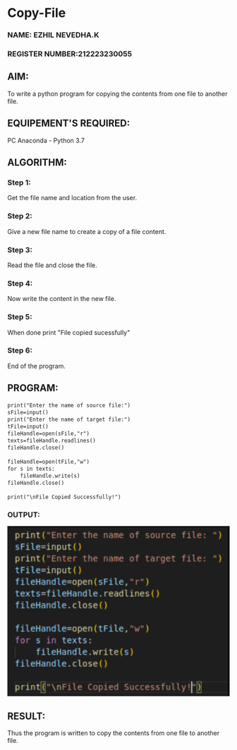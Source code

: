 # Copy-File
### NAME: EZHIL NEVEDHA.K
### REGISTER NUMBER:212223230055
## AIM:
To write a python program for copying the contents from one file to another file.
## EQUIPEMENT'S REQUIRED: 
PC
Anaconda - Python 3.7
## ALGORITHM: 
### Step 1:
Get the file name and location from the user.
### Step 2: 
 Give a new file name to create a copy of a file content.
### Step 3: 
Read the file and close the file.
### Step 4:  
Now write the content in the new file.
### Step 5: 
When done print "File copied sucessfully"
### Step 6:
End of the program.

## PROGRAM:
```
print("Enter the name of source file:")
sFile=input()
print("Enter the name of target file:")
tFile=input()
fileHandle=open(sFile,"r")
texts=fileHandle.readlines()
fileHandle.close()

fileHandle=open(tFile,"w")
for s in texts:
    fileHandle.write(s)
fileHandle.close()

print("\nFile Copied Successfully!")

```
### OUTPUT:
![alt text](<Screenshot 2024-05-11 215401.png>)

## RESULT:
Thus the program is written to copy the contents from one file to another file.
